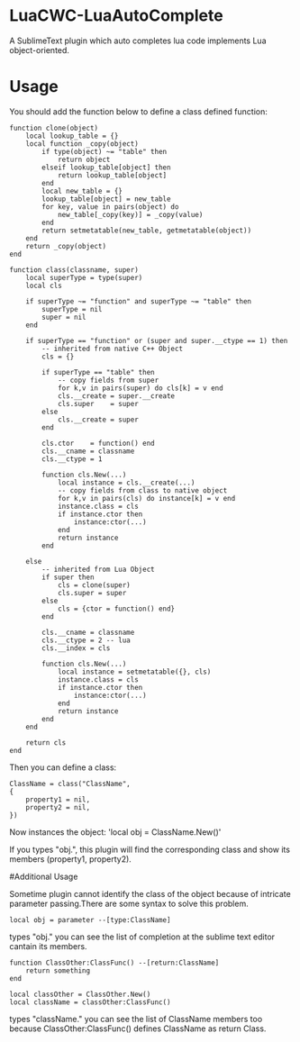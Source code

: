 # LuaCWC-LuaAutoComplete

A SublimeText plugin which auto completes lua code implements Lua object-oriented.

# Usage
You should add the function below to define a class defined function:

	function clone(object)
	    local lookup_table = {}
	    local function _copy(object)
	        if type(object) ~= "table" then
	            return object
	        elseif lookup_table[object] then
	            return lookup_table[object]
	        end
	        local new_table = {}
	        lookup_table[object] = new_table
	        for key, value in pairs(object) do
	            new_table[_copy(key)] = _copy(value)
	        end
	        return setmetatable(new_table, getmetatable(object))
	    end
	    return _copy(object)
	end

	function class(classname, super)
	    local superType = type(super)
	    local cls
	
	    if superType ~= "function" and superType ~= "table" then
	        superType = nil
	        super = nil
	    end
	
	    if superType == "function" or (super and super.__ctype == 1) then
	        -- inherited from native C++ Object
	        cls = {}
	
	        if superType == "table" then
	            -- copy fields from super
	            for k,v in pairs(super) do cls[k] = v end
	            cls.__create = super.__create
	            cls.super    = super
	        else
	            cls.__create = super
	        end
	
	        cls.ctor    = function() end
	        cls.__cname = classname
	        cls.__ctype = 1
	
	        function cls.New(...)
	            local instance = cls.__create(...)
	            -- copy fields from class to native object
	            for k,v in pairs(cls) do instance[k] = v end
	            instance.class = cls
	            if instance.ctor then
	                instance:ctor(...)
	            end
	            return instance
	        end
	
	    else
	        -- inherited from Lua Object
	        if super then
	            cls = clone(super)
	            cls.super = super
	        else
	            cls = {ctor = function() end}
	        end
	
	        cls.__cname = classname
	        cls.__ctype = 2 -- lua
	        cls.__index = cls
	
	        function cls.New(...)
	            local instance = setmetatable({}, cls)
	            instance.class = cls
	            if instance.ctor then
	                instance:ctor(...)
	            end
	            return instance
	        end
	    end
	
	    return cls
	end

Then you can define a class:

	ClassName = class("ClassName",
	{
		property1 = nil,
		property2 = nil,
	})


Now instances the object:
'local obj = ClassName.New()'

If you types "obj.", this plugin will find the corresponding class and show its members (property1, property2).

#Additional Usage

Sometime plugin cannot identify the class of the object because of intricate parameter passing.There are some syntax to solve this problem.

	local obj = parameter --[type:ClassName]
types "obj." you can see the list of completion at the sublime text editor cantain its members.

	function ClassOther:ClassFunc() --[return:ClassName]
		return something
	end
	
	local classOther = ClassOther.New()
	local className = classOther:ClassFunc()
types "className." you can see the list of ClassName members too because ClassOther:ClassFunc() defines ClassName as return Class.
